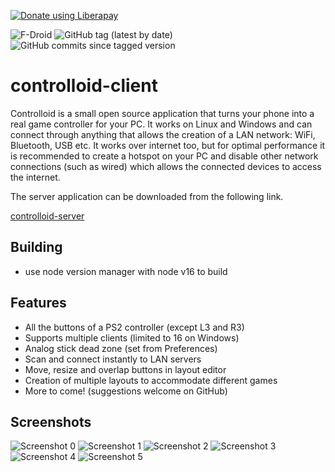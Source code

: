 <a href="https://liberapay.com/experiment322/donate"><img alt="Donate using Liberapay" src="https://liberapay.com/assets/widgets/donate.svg"></a>

<img alt="F-Droid" src="https://img.shields.io/f-droid/v/com.controlloid?label=f-droid&style=flat"> <img alt="GitHub tag (latest by date)" src="https://img.shields.io/github/v/tag/experiment322/controlloid-client?label=source&style=flat"> <img alt="GitHub commits since tagged version" src="https://img.shields.io/github/commits-since/experiment322/controlloid-client/latest">

# controlloid-client
Controlloid is a small open source application that turns your phone into a
real game controller for your PC. It works on Linux and Windows and can
connect through anything that allows the creation of a LAN network: WiFi,
Bluetooth, USB etc. It works over internet too, but for optimal performance
it is recommended to create a hotspot on your PC and disable other network
connections (such as wired) which allows the connected devices to access
the internet.

The server application can be downloaded from the following link.

[controlloid-server](https://github.com/experiment322/controlloid-server)

## Building
* use node version manager with node v16 to build

## Features
* All the buttons of a PS2 controller (except L3 and R3)
* Supports multiple clients (limited to 16 on Windows)
* Analog stick dead zone (set from Preferences)
* Scan and connect instantly to LAN servers
* Move, resize and overlap buttons in layout editor
* Creation of multiple layouts to accommodate different games
* More to come! (suggestions welcome on GitHub)

## Screenshots
![Screenshot 0](fastlane/metadata/android/en-US/images/phoneScreenshots/0.png)
![Screenshot 1](fastlane/metadata/android/en-US/images/phoneScreenshots/1.png)
![Screenshot 2](fastlane/metadata/android/en-US/images/phoneScreenshots/2.png)
![Screenshot 3](fastlane/metadata/android/en-US/images/phoneScreenshots/3.png)
![Screenshot 4](fastlane/metadata/android/en-US/images/phoneScreenshots/4.png)
![Screenshot 5](fastlane/metadata/android/en-US/images/phoneScreenshots/5.png)
